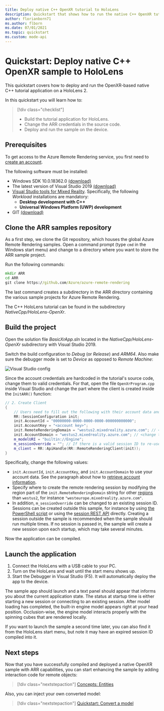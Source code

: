 ```yaml
---
title: Deploy native C++ OpenXR tutorial to HoloLens
description: Quickstart that shows how to run the native C++ OpenXR tutorial on HoloLens
author: florianborn71
ms.author: flborn
ms.date: 07/01/2021
ms.topic: quickstart
ms.custom: mode-api
---
```


# Quickstart: Deploy native C++ OpenXR sample to HoloLens

This quickstart covers how to deploy and run the OpenXR-based native C++ tutorial application on a HoloLens 2.

In this quickstart you will learn how to:

> [!div class="checklist"]
>
>* Build the tutorial application for HoloLens.
>* Change the ARR credentials in the source code.
>* Deploy and run the sample on the device.

## Prerequisites

To get access to the Azure Remote Rendering service, you first need to [create an account](../../../how-tos/create-an-account.md).

The following software must be installed:

* Windows SDK 10.0.18362.0 [(download)](https://developer.microsoft.com/windows/downloads/windows-10-sdk)
* The latest version of Visual Studio 2019 [(download)](https://visualstudio.microsoft.com/vs/older-downloads/)
* [Visual Studio tools for Mixed Reality](/windows/mixed-reality/install-the-tools). Specifically, the following *Workload* installations are mandatory:
  * **Desktop development with C++**
  * **Universal Windows Platform (UWP) development**
* GIT [(download)](https://git-scm.com/downloads)

## Clone the ARR samples repository

As a first step, we clone the Git repository, which houses the global Azure Remote Rendering samples. Open a command prompt (type `cmd` in the Windows start menu) and change to a directory where you want to store the ARR sample project.

Run the following commands:

```cmd
mkdir ARR
cd ARR
git clone https://github.com/Azure/azure-remote-rendering
```

The last command creates a subdirectory in the ARR directory containing the various sample projects for Azure Remote Rendering.

The C++ HoloLens tutorial can be found in the subdirectory *NativeCpp/HoloLens-OpenXr*.

## Build the project

Open the solution file *BasicXrApp.sln* located in the *NativeCpp/HoloLens-OpenXr* subdirectory with Visual Studio 2019.

Switch the build configuration to *Debug* (or *Release*) and *ARM64*. Also make sure the debugger mode is set to *Device* as opposed to *Remote Machine*:

![Visual Studio config](media/vs-config-native-cpp-tutorial.png)

Since the account credentials are hardcoded in the tutorial's source code, change them to valid credentials. For that, open the file `OpenXrProgram.cpp` inside Visual Studio and change the part where the client is created inside the `InitARR()` function:

```cpp
// 2. Create Client
{
    // Users need to fill out the following with their account data and model
    RR::SessionConfiguration init;
    init.AccountId = "00000000-0000-0000-0000-000000000000";
    init.AccountKey = "<account key>";
    init.RemoteRenderingDomain = "westus2.mixedreality.azure.com"; // <change to the region that the rendering session should be created in>
    init.AccountDomain = "westus2.mixedreality.azure.com"; // <change to the region the account was created in>
    m_modelURI = "builtin://Engine";
    m_sessionOverride = ""; // If there is a valid session ID to re-use, put it here. Otherwise a new one is created
    m_client = RR::ApiHandle(RR::RemoteRenderingClient(init));
}
```

Specifically, change the following values:
* `init.AccountId`, `init.AccountKey`, and `init.AccountDomain` to use your account data. See the paragraph about how to [retrieve account information](../../../how-tos/create-an-account.md#retrieve-the-account-information).
* Specify where to create the remote rendering session by modifying the region part of the `init.RemoteRenderingDomain` string for other [regions](../../../reference/regions.md) than `westus2`, for instance `"westeurope.mixedreality.azure.com"`.
* In addition, `m_sessionOverride` can be changed to an existing session ID. Sessions can be created outside this sample, for instance by using [the PowerShell script](../../../samples/powershell-example-scripts.md#script-renderingsessionps1) or using the [session REST API](../../../how-tos/session-rest-api.md) directly.
Creating a session outside the sample is recommended when the sample should run multiple times. If no session is passed in, the sample will create a new session upon each startup, which may take several minutes.

Now the application can be compiled.

## Launch the application

1. Connect the HoloLens with a USB cable to your PC.
1. Turn on the HoloLens and wait until the start menu shows up.
1. Start the Debugger in Visual Studio (F5). It will automatically deploy the app to the device.

The sample app should launch and a text panel should appear that informs you about the current application state. The status at startup time is either starting a new session or connecting to an existing session. After model loading has completed, the built-in engine model appears right at your head position. Occlusion-wise, the engine model interacts properly with the spinning cubes that are rendered locally.

If you want to launch the sample a second time later, you can also find it from the HoloLens start menu, but note it may have an expired session ID compiled into it.

## Next steps

Now that you have successfully compiled and deployed a native OpenXR sample with ARR capabilities, you can start enhancing the sample by adding interaction code for remote objects:

> [!div class="nextstepaction"]
> [Concepts: Entities](../../../concepts/entities.md)

Also, you can inject your own converted model:

> [!div class="nextstepaction"]
> [Quickstart: Convert a model](../../../quickstarts/convert-model.md)
